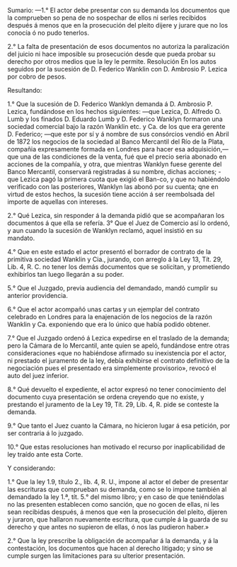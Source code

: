 
Sumario: —1.° El actor debe presentar con su demanda los documentos que la comprueben so pena de no sospechar de ellos ni serles recibidos después á menos que en la prosecución del pleito dijere y jurare que no los conocía ó no pudo tenerlos.

2.° La falta de presentación de esos documentos no autoriza la paralización del juicio ni hace imposible su prosecución desde que pueda probar su derecho por otros medios que la ley le permite.
Resolución
En los autos seguidos por la sucesión de D. Federico Wanklin con D. Ambrosio P. Lezica por cobro de pesos.

Resultando:

1.° Que la sucesión de D. Federico Wanklyn demanda á D. Ambrosio P. Lezica, fundándose en los hechos siguientes: —que Lezica, D. Alfredo O. Lumb y los finados D. Eduardo Lumb y D. Federico Wanklyn formaron una sociedad comercial bajo la razón Wanklin etc. y Ca. de los que era gerente D. Federico; —que este por sí y á nombre de sus consórcios vendió en Abril de 1872 los negocios de la sociedad al Banco Mercantil del Río de la Plata, compañia expresamente formada en Londres para hacer esa adquisición,— que una de las condiciones de la venta, fué que el precio seria abonado en acciones de la compañía, y otra, que mientras Wanklyn fuese gerente del Banco Mercantil, conservará registradas á su nombre, dichas acciones; - que Lezica pagó la primera cuota que exigió el Ban-co, y que no habiéndolo verificado con las posteriores, Wanklyn las abonó por su cuenta; qne en virtud de estos hechos, la sucesión tiene acción á ser reembolsada del importe de aquellas con intereses.

2.° Qué Lezica, sin responder á la demanda pidió que se acompañaran los documentos á que ella se refería. 3° Que el Juez de Comercio así lo ordenó, y aun cuando la sucesión de Wanklyn reclamó, aquel insistió en su mandato.

4.° Que en este estado el actor presentó el borrador de contrato de la primitiva sociedad Wanklin y Cia., jurando, con arreglo á la Ley 13, Tít. 29, Lib. 4, R. C. no tener los demás documentos que se solicitan, y prometiendo exhibirlos tan luego llegarán a su poder.

5.° Que el Juzgado, previa audiencia del demandado, mandó cumplir su anterior providencia.

6.° Que el actor acompañó unas cartas y un ejemplar del contrato celebrado en Londres para la enajenación de los negocios de la razón Wanklin y Ca. exponiendo que era lo único que había podido obtener.

7.° Que el Juzgado ordenó á Lezica expedirse en el traslado de la demanda; pero la Cámara de lo Mercantil, ante quien se apeló, fundándose entre otras consideraciones «que no habiéndose afirmado su inexistencia por el actor, ni prestado el juramento de la ley, debía exhibirse el contrato definitivo de la negociación pues el presentado era simplemente provisorio», revocó el auto del juez inferior.

8.° Qué devuelto el expediente, el actor expresó no tener conocimiento del documento cuya presentación se ordena creyendo que no existe, y prestando el juramento de la Ley 19, Tít. 29, Lib. 4, R. pide se conteste la demanda.

9.° Que tanto el Juez cuanto la Cámara, no hicieron lugar á esa petición, por ser contraria á lo juzgado.

10.° Que estas resoluciones han motivado el recurso por inaplicabilidad de ley traído ante esta Corte.

Y considerando:

1.° Que la ley 1.9, título 2., lib. 4, R. U., impone al actor el deber de presentar las escrituras que comprueban su demanda, como se lo impone también al demandado la ley 1.ª, tít. 5.° del mismo libro; y en caso de que teniéndolas no las presenten establecen como sanción, que no gocen de ellas, ni les sean recibidas después, á menos que «en la prosecución del pleito, dijeren y juraron, que hallaron nuevamente escritura, que cumple á la guarda de su derecho y que antes no supieron de ellas, ó nos las pudieron haber.»

2.° Que la ley prescribe la obligación de acompañar á la demanda, y á la contestación, los documentos que hacen al derecho litigado; y sino se cumple surgen las limitaciones para su ulterior presentación.



